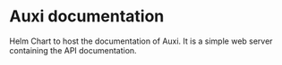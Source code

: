 # Auxi documentation

Helm Chart to host the documentation of Auxi. It is a simple web server containing the API documentation.
